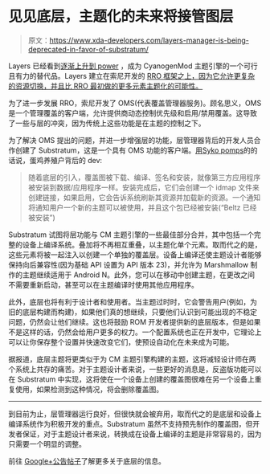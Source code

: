 # 见见底层，主题化的未来将接管图层

> 原文：<https://www.xda-developers.com/layers-manager-is-being-deprecated-in-favor-of-substratum/>

Layers 已经看到[逐渐上升到 power](http://www.xda-developers.com/android-m-dev-preview-adds-functional-rro-framework/) ，成为 CyanogenMod 主题引擎的一个可行且有力的替代品。Layers 建立在索尼开发的 [RRO 框架之上，因为它允许更复杂的资源切换，并且比 RRO 最初做的更多元素主题化的可能性。](http://developer.sonymobile.com/2014/04/22/sony-contributes-runtime-resource-overlay-framework-to-android-code-example/)

为了进一步发展 RRO，索尼开发了 OMS(代表覆盖管理器服务)。顾名思义，OMS 是一个管理覆盖的客户端，允许提供商动态控制优先级和启用/禁用覆盖。这导致了一些与层的冲突，因为传统上这些功能是在主题的控制之下。

为了解决 OMS 提出的问题，并进一步增强层的功能，层管理器背后的开发人员合作创建了 Substratum，这是一个具有 OMS 功能的客户端。[用](https://plus.google.com/+SykoPompos/posts/YcmPDJESshB)[Syko pomps](https://plus.google.com/118195502410326243266)的的话说，蛋鸡养殖户背后的 dev:

> 随着底层的引入，覆盖图被下载、编译、签名和安装，就像第三方应用程序被安装到数据/应用程序一样。安装完成后，它们会创建一个 idmap 文件来创建链接，如果启用，它会告诉系统刷新其资源并加载新的资源。一个通知将通知用户一个新的主题可以被使用，并且这个包已经被安装(“Beltz 已经被安装”)

Substratum 试图将层功能与 CM 主题引擎的一些最佳部分合并，其中包括一个完整的设备上编译系统。叠加将不再相互重叠，以主题化单个元素。取而代之的是，这些元素将被一起注入以创建一个单独的覆盖层。设备上编译还使主题设计者能够保持向后兼容性(因为基础 API 设置为 API 版本 23)，并允许为 Marshmallow 制作的主题继续适用于 Android N。此外，您可以在移动中创建主题，在更改之间不需要重新启动，甚至可以在主题编译时使用其他应用程序。

此外，底层也将有利于设计者和使用者。当主题过时时，它会警告用户(例如，为旧的底层构建而构建)，如果他们真的想继续，只要他们认识到可能出现的不稳定问题，仍然会让他们继续。这也将鼓励 ROM 开发者提供新的底层版本，但是如果不是这样的话，仍然会给用户更多的权力。一个配置系统也正在开发中，它理论上可以让你保存整个设置并快速改变它们，使预设自动化在未来成为可能。

据报道，底层主题将更类似于为 CM 主题引擎构建的主题，这将减轻设计师在两个系统上共存的痛苦。对于主题设计者来说，一些更好的消息是，反盗版功能可以在 Substratum 中实现，这将使在一个设备上创建的覆盖图很难在另一个设备上重复使用，如果检测到这种情况，将会删除覆盖图。

* * *

到目前为止，层管理器运行良好，但很快就会被弃用，取而代之的是底层和设备上编译系统作为积极开发的重点。Substratum 虽然不支持预先制作的覆盖图，但开发者保证，对于主题设计者来说，转换成在设备上编译的主题是非常容易的，因为只需要一个明显的调整。

前往 [Google+公告帖子](https://plus.google.com/+SykoPompos/posts/YcmPDJESshB)了解更多关于底层的信息。